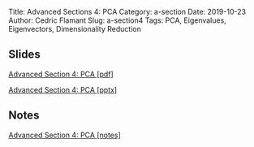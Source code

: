 Title: Advanced Sections 4: PCA
Category: a-section
Date: 2019-10-23
Author: Cedric Flamant
Slug: a-section4
Tags: PCA, Eigenvalues, Eigenvectors, Dimensionality Reduction


## Slides
[Advanced Section 4: PCA [pdf]]({attach}presentation/Adv_Section4_Slides_PCA.pdf)

[Advanced Section 4: PCA [pptx]]({attach}presentation/Adv_Section4_Slides_PCA.pptx)

## Notes
[Advanced Section 4: PCA [notes]]({attached}notes/a-sec4-PCA.pdf)
